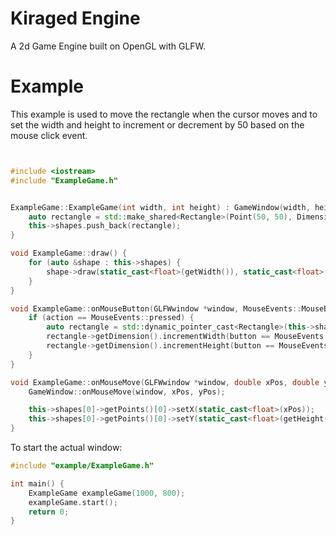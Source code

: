 # Kiraged Engine

A 2d Game Engine built on OpenGL with GLFW.

# Example

This example is used to move the rectangle when the cursor moves and to set the width and height to increment or decrement by 50 based on the mouse click event.

```c++


#include <iostream>
#include "ExampleGame.h"


ExampleGame::ExampleGame(int width, int height) : GameWindow(width, height) {
    auto rectangle = std::make_shared<Rectangle>(Point(50, 50), Dimension(50, 50));
    this->shapes.push_back(rectangle);
}

void ExampleGame::draw() {
    for (auto &shape : this->shapes) {
        shape->draw(static_cast<float>(getWidth()), static_cast<float>(getHeight()));
    }
}

void ExampleGame::onMouseButton(GLFWwindow *window, MouseEvents::MouseButtonEvent button, MouseEvents::MouseActionEvent action, int mods) {
    if (action == MouseEvents::pressed) {
        auto rectangle = std::dynamic_pointer_cast<Rectangle>(this->shapes[0]);
        rectangle->getDimension().incrementWidth(button == MouseEvents::leftClick ? 50 : -50);
        rectangle->getDimension().incrementHeight(button == MouseEvents::leftClick ? 50 : -50);
    }
}

void ExampleGame::onMouseMove(GLFWwindow *window, double xPos, double yPos) {
    GameWindow::onMouseMove(window, xPos, yPos);

    this->shapes[0]->getPoints()[0]->setX(static_cast<float>(xPos));
    this->shapes[0]->getPoints()[0]->setY(static_cast<float>(getHeight() - yPos));
}


```

To start the actual window:


```c++
#include "example/ExampleGame.h"

int main() {
    ExampleGame exampleGame(1000, 800);
    exampleGame.start();
    return 0;
}
```
